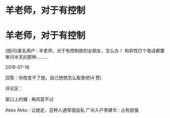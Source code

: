 # 羊老师，对于有控制

# 羊老师，对于有控制

(提问)匿名用户 : 羊老师，对于有控制欲的女朋友，怎么办！ 和异性打个电话都要审问半天的那种………

2019-07-18

回答：你改变不了她，自己想想怎么取舍吧(4 赞)

评论区：

窗口上的猪 : 再同意不过

Akko Akko : 让她走，这种人通常很自私 广州入户李建华 : 占有欲强